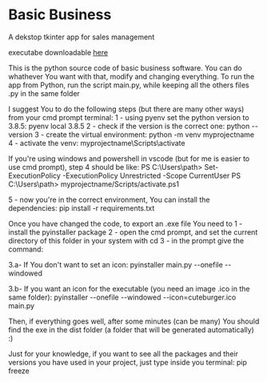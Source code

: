 
# Basic Business
A dekstop tkinter app for sales management

executabe downloadable [here](https://freddocastoro.itch.io/cassapaniniexe)

This is the python source code of basic business software.
You can do whathever You want with that, modify and changing everything.
To run the app from Python, run the script main.py, while keeping all the others files .py in the same folder

I suggest You to do the following steps (but there are many other ways) from your cmd prompt terminal:
1 - using pyenv set the python version to 3.8.5:  pyenv local 3.8.5
2 - check if the version is the correct one:      python --version
3 - create the virtual environment:               python -m venv myprojectname
4 - activate the venv:                            myprojectname\Scripts\activate

If you're using windows and powershell in vscode (but for me is easier to use cmd prompt), step 4 should be like:
PS C:\Users\path> Set-ExecutionPolicy -ExecutionPolicy Unrestricted -Scope CurrentUser
PS C:\Users\path> myprojectname/Scripts/activate.ps1

5 - now you're in the correct environment, You can install the dependencies: 
pip install -r requirements.txt


Once you have changed the code, to export an .exe file You need to 
1 - install the pyinstaller package
2 - open the cmd prompt, and set the current directory of this folder in your system with cd
3 - in the prompt give the command: 

3.a- If You don't want to set an icon:
pyinstaller main.py --onefile --windowed

3.b- If you want an icon for the executable (you need an image .ico in the same folder):
pyinstaller --onefile --windowed --icon=cuteburger.ico main.py

Then, if everything goes well, after some minutes (can be many) You should find the exe 
in the dist folder (a folder that will be generated automatically) 
:)

Just for your knowledge, if you want to see all the packages and their versions 
you have used in your project, just type inside you terminal: pip freeze
